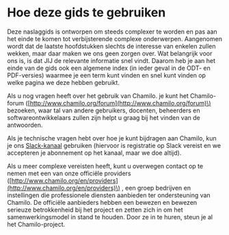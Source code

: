# Hoe deze gids te gebruiken

Deze naslaggids is ontworpen om steeds complexer te worden en pas aan het einde te komen tot verbijsterende complexe onderwerpen. Aangenomen wordt dat de laatste hoofdstukken slechts de interesse van enkelen zullen wekken, maar daar maken we ons geen zorgen over. Wat belangrijk voor ons is, is dat JIJ de relevante informatie snel vindt. Daarom heb je aan het einde van de gids ook een algemene index \(in ieder geval in de ODT- en PDF-versies\) waarmee je een term kunt vinden en snel kunt vinden op welke pagina we deze hebben gebruikt.

Als u nog vragen heeft over het gebruik van Chamilo. je kunt het Chamilo-forum \([http://www.chamilo.org/forum](http://www.chamilo.org/forum)\) bezoeken, waar tal van andere gebruikers, docenten, beheerders en softwareontwikkelaars zullen zijn helpt u graag bij het vinden van de antwoorden.

Als je technische vragen hebt over hoe je kunt bijdragen aan Chamilo, kun je ons [Slack-kanaal](https://chamilo.slack.com) gebruiken \(hiervoor is registratie op Slack vereist en we accepteren je abonnement op het kanaal, maar we doe altijd\).

Als u meer complexe vereisten heeft, kunt u overwegen contact op te nemen met een van onze officiële providers \([http://www.chamilo.org/en/providers](http://www.chamilo.org/en/providers)\) , een groep bedrijven en instellingen die professionele diensten aanbieden ter ondersteuning van Chamilo. De officiële aanbieders hebben een bewezen en bewezen serieuze betrokkenheid bij het project en zetten zich in om het samenwerkingsmodel in stand te houden. Door ze in te huren, steun je al het Chamilo-project.
